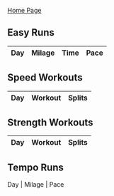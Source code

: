 [Home Page](README.md)

## Easy Runs
Day | Milage | Time | Pace
---- | ---- | ---- | ---- |


## Speed Workouts
Day | Workout | Splits 
---- | ---- | ---- |

## Strength Workouts 
Day | Workout | Splits 
---- | ---- | ---- |

## Tempo Runs 
Day | Milage | Pace